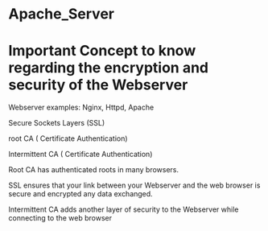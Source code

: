 # Apache_Server

# Important Concept to know regarding the encryption and security of the Webserver 

Webserver examples: Nginx, Httpd, Apache  

Secure Sockets Layers (SSL)

root CA ( Certificate Authentication) 

Intermittent CA ( Certificate Authentication) 

Root CA has authenticated roots in many browsers. 

SSL ensures that your link between your Webserver and the web browser is secure and encrypted any data exchanged. 

Intermittent CA adds another layer of security to the Webserver while connecting to the web browser 
